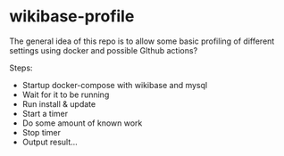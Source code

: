 # wikibase-profile

The general idea of this repo is to allow some basic profiling of different settings using docker and possible GIthub actions?

Steps:

- Startup docker-compose with wikibase and mysql
- Wait for it to be running
- Run install & update
- Start a timer
- Do some amount of known work
- Stop timer
- Output result...